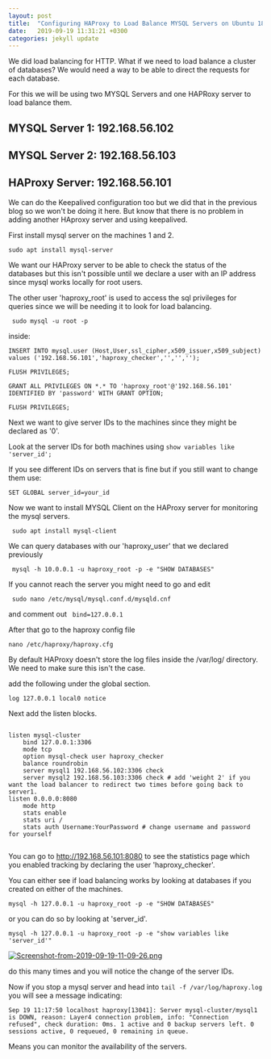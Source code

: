 ```yaml
---
layout: post
title:  "Configuring HAProxy to Load Balance MYSQL Servers on Ubuntu 18.04"
date:   2019-09-19 11:31:21 +0300
categories: jekyll update
---
```



We did load balancing for HTTP. What if we need to load balance a cluster of databases? We would need a way to be able to direct the requests for each database.

For this we will be using two MYSQL Servers and one HAPRoxy server to load balance them. 

## MYSQL Server 1: 192.168.56.102
## MYSQL Server 2: 192.168.56.103
## HAProxy Server: 192.168.56.101

We can do the Keepalived configuration too but we did that in the previous blog so we won't be doing it here. But know that there is no problem in adding another HAproxy server and using keepalived.

First install mysql server on the machines 1 and 2.

`
sudo apt install mysql-server
`

We want our HAProxy server to be able to check the status of the databases but this isn't possible until we declare a user with an IP address since mysql works locally for root users.

The other user 'haproxy_root' is used to access the sql privileges for queries since we will be needing it to look for load balancing.

` sudo mysql -u root -p`

inside:

```
INSERT INTO mysql.user (Host,User,ssl_cipher,x509_issuer,x509_subject) values ('192.168.56.101','haproxy_checker','','','');

FLUSH PRIVILEGES;
```


```
GRANT ALL PRIVILEGES ON *.* TO 'haproxy_root'@'192.168.56.101' IDENTIFIED BY 'password' WITH GRANT OPTION; 

FLUSH PRIVILEGES;
```

Next we want to give server IDs to the machines since they might be declared as '0'.

Look at the server IDs for both machines using `show variables like 'server_id';`

If you see different IDs on servers that is fine but if you still want to change them use:

`SET GLOBAL server_id=your_id`

Now we want to install MYSQL Client on the HAProxy server for monitoring the mysql servers.

` sudo apt install mysql-client`

We can query databases with our 'haproxy_user' that we declared previously 

` mysql -h 10.0.0.1 -u haproxy_root -p -e "SHOW DATABASES"`

If you cannot reach the server you might need to go and edit

` sudo nano /etc/mysql/mysql.conf.d/mysqld.cnf` 

and comment out ` bind=127.0.0.1`

After that go to the haproxy config file

` nano /etc/haproxy/haproxy.cfg `


By default HAProxy doesn't store the log files inside the /var/log/ directory. We need to make sure this isn't the case.

add the following under the global section.

`
    log 127.0.0.1 local0 notice
`

Next add the listen blocks.

```

listen mysql-cluster
    bind 127.0.0.1:3306
    mode tcp
    option mysql-check user haproxy_checker
    balance roundrobin
    server mysql1 192.168.56.102:3306 check
    server mysql2 192.168.56.103:3306 check # add 'weight 2' if you want the load balancer to redirect two times before going back to server1.
listen 0.0.0.0:8080
    mode http
    stats enable
    stats uri /
    stats auth Username:YourPassword # change username and password for yourself
    
```
You can go to http://192.168.56.101:8080 to see the statistics page which you enabled tracking by declaring the user 'haproxy_checker'.

You can either see if load balancing works by looking at databases if you created on either of the machines.

`
mysql -h 127.0.0.1 -u haproxy_root -p -e "SHOW DATABASES"
`

or you can do so by looking at 'server_id'.

`
mysql -h 127.0.0.1 -u haproxy_root -p -e "show variables like 'server_id'"
`

[![Screenshot-from-2019-09-19-11-09-26.png](https://i.postimg.cc/hj21hT5y/Screenshot-from-2019-09-19-11-09-26.png)](https://postimg.cc/zbRgcb5K)

do this many times and you will notice the change of the server IDs.

Now if you stop a mysql server and head into `tail -f /var/log/haproxy.log` you will see a message indicating:

```
Sep 19 11:17:50 localhost haproxy[13041]: Server mysql-cluster/mysql1 is DOWN, reason: Layer4 connection problem, info: "Connection refused", check duration: 0ms. 1 active and 0 backup servers left. 0 sessions active, 0 requeued, 0 remaining in queue.
```

Means you can monitor the availability of the servers.















